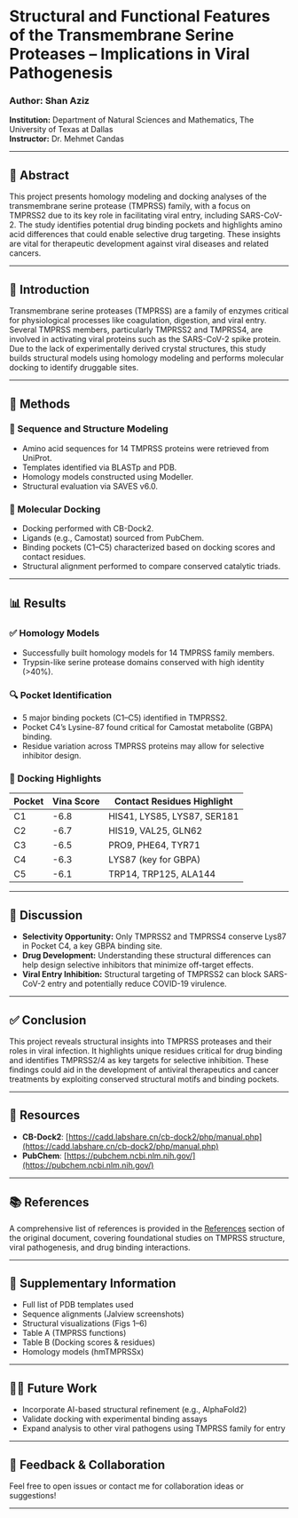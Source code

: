 # Structural and Functional Features of the Transmembrane Serine Proteases – Implications in Viral Pathogenesis

### Author: Shan Aziz  
**Institution:** Department of Natural Sciences and Mathematics, The University of Texas at Dallas  
**Instructor:** Dr. Mehmet Candas

---

## 📄 Abstract

This project presents homology modeling and docking analyses of the transmembrane serine protease (TMPRSS) family, with a focus on TMPRSS2 due to its key role in facilitating viral entry, including SARS-CoV-2. The study identifies potential drug binding pockets and highlights amino acid differences that could enable selective drug targeting. These insights are vital for therapeutic development against viral diseases and related cancers.

---

## 🧬 Introduction

Transmembrane serine proteases (TMPRSS) are a family of enzymes critical for physiological processes like coagulation, digestion, and viral entry. Several TMPRSS members, particularly TMPRSS2 and TMPRSS4, are involved in activating viral proteins such as the SARS-CoV-2 spike protein. Due to the lack of experimentally derived crystal structures, this study builds structural models using homology modeling and performs molecular docking to identify druggable sites.

---

## 🧪 Methods

### 🔗 Sequence and Structure Modeling
- Amino acid sequences for 14 TMPRSS proteins were retrieved from UniProt.
- Templates identified via BLASTp and PDB.
- Homology models constructed using Modeller.
- Structural evaluation via SAVES v6.0.

### 🧬 Molecular Docking
- Docking performed with CB-Dock2.
- Ligands (e.g., Camostat) sourced from PubChem.
- Binding pockets (C1–C5) characterized based on docking scores and contact residues.
- Structural alignment performed to compare conserved catalytic triads.

---

## 📊 Results

### ✅ Homology Models
- Successfully built homology models for 14 TMPRSS family members.
- Trypsin-like serine protease domains conserved with high identity (>40%).

### 🔍 Pocket Identification
- 5 major binding pockets (C1–C5) identified in TMPRSS2.
- Pocket C4’s Lysine-87 found critical for Camostat metabolite (GBPA) binding.
- Residue variation across TMPRSS proteins may allow for selective inhibitor design.

### 🧪 Docking Highlights
| Pocket | Vina Score | Contact Residues Highlight |
|--------|------------|-----------------------------|
| C1     | -6.8       | HIS41, LYS85, LYS87, SER181 |
| C2     | -6.7       | HIS19, VAL25, GLN62         |
| C3     | -6.5       | PRO9, PHE64, TYR71          |
| C4     | -6.3       | LYS87 (key for GBPA)        |
| C5     | -6.1       | TRP14, TRP125, ALA144       |

---

## 🧠 Discussion

- **Selectivity Opportunity:** Only TMPRSS2 and TMPRSS4 conserve Lys87 in Pocket C4, a key GBPA binding site.
- **Drug Development:** Understanding these structural differences can help design selective inhibitors that minimize off-target effects.
- **Viral Entry Inhibition:** Structural targeting of TMPRSS2 can block SARS-CoV-2 entry and potentially reduce COVID-19 virulence.

---

## ✅ Conclusion

This project reveals structural insights into TMPRSS proteases and their roles in viral infection. It highlights unique residues critical for drug binding and identifies TMPRSS2/4 as key targets for selective inhibition. These findings could aid in the development of antiviral therapeutics and cancer treatments by exploiting conserved structural motifs and binding pockets.

---

## 🔗 Resources

- **CB-Dock2**: [https://cadd.labshare.cn/cb-dock2/php/manual.php](https://cadd.labshare.cn/cb-dock2/php/manual.php)  
- **PubChem**: [https://pubchem.ncbi.nlm.nih.gov/](https://pubchem.ncbi.nlm.nih.gov/)

---

## 📚 References

A comprehensive list of references is provided in the [References](#) section of the original document, covering foundational studies on TMPRSS structure, viral pathogenesis, and drug binding interactions.

---

## 📁 Supplementary Information

- Full list of PDB templates used  
- Sequence alignments (Jalview screenshots)  
- Structural visualizations (Figs 1–6)  
- Table A (TMPRSS functions)  
- Table B (Docking scores & residues)  
- Homology models (hmTMPRSSx)

---

## 🧑‍💻 Future Work

- Incorporate AI-based structural refinement (e.g., AlphaFold2)
- Validate docking with experimental binding assays
- Expand analysis to other viral pathogens using TMPRSS family for entry

---

## 💬 Feedback & Collaboration

Feel free to open issues or contact me for collaboration ideas or suggestions!

---
